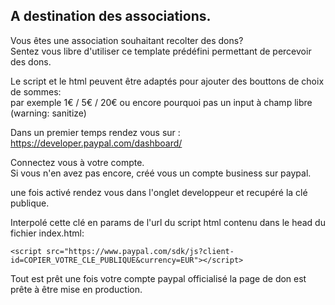 ## A destination des associations.  

Vous êtes une association souhaitant recolter des dons?  
Sentez vous libre d'utiliser ce template prédéfini permettant de percevoir des dons.  

Le script et le html peuvent être adaptés pour ajouter des bouttons de choix de sommes:  
par exemple 1€ / 5€ / 20€ ou encore pourquoi pas un input à champ libre (warning: sanitize)

Dans un premier temps rendez vous sur :
https://developer.paypal.com/dashboard/

Connectez vous à votre compte.  
Si vous n'en avez pas encore, créé vous un compte business sur paypal.  

une fois activé rendez vous dans l'onglet developpeur et recupéré la clé publique.  

Interpolé cette clé en params de l'url du script html contenu dans le head du fichier index.html:

```
<script src="https://www.paypal.com/sdk/js?client-id=COPIER_VOTRE_CLE_PUBLIQUE&currency=EUR"></script>
```

Tout est prêt une fois votre compte paypal officialisé la page de don est prête à être mise en production.



